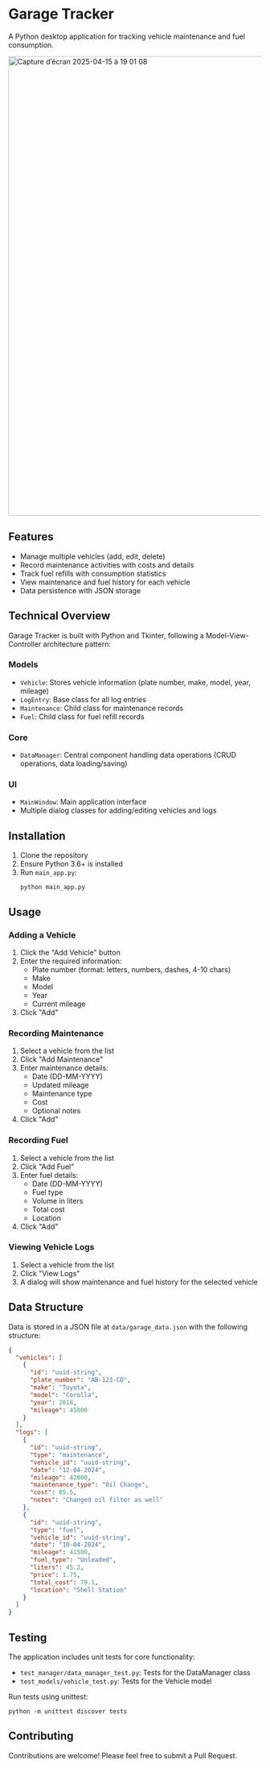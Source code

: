 # Garage Tracker

A Python desktop application for tracking vehicle maintenance and fuel consumption.


<img width="912" alt="Capture d’écran 2025-04-15 à 19 01 08" src="https://github.com/user-attachments/assets/15d6220c-d7ab-4fc2-a23a-2b894b5699bf" />


## Features

- Manage multiple vehicles (add, edit, delete)
- Record maintenance activities with costs and details
- Track fuel refills with consumption statistics
- View maintenance and fuel history for each vehicle
- Data persistence with JSON storage

## Technical Overview

Garage Tracker is built with Python and Tkinter, following a Model-View-Controller architecture pattern:

### Models

- `Vehicle`: Stores vehicle information (plate number, make, model, year, mileage)
- `LogEntry`: Base class for all log entries
- `Maintenance`: Child class for maintenance records
- `Fuel`: Child class for fuel refill records

### Core

- `DataManager`: Central component handling data operations (CRUD operations, data loading/saving)

### UI

- `MainWindow`: Main application interface
- Multiple dialog classes for adding/editing vehicles and logs

## Installation

1. Clone the repository
2. Ensure Python 3.6+ is installed
3. Run `main_app.py`:
   ```
   python main_app.py
   ```

## Usage

### Adding a Vehicle

1. Click the "Add Vehicle" button
2. Enter the required information:
   - Plate number (format: letters, numbers, dashes, 4-10 chars)
   - Make
   - Model
   - Year
   - Current mileage
3. Click "Add"

### Recording Maintenance

1. Select a vehicle from the list
2. Click "Add Maintenance"
3. Enter maintenance details:
   - Date (DD-MM-YYYY)
   - Updated mileage
   - Maintenance type
   - Cost
   - Optional notes
4. Click "Add"

### Recording Fuel

1. Select a vehicle from the list
2. Click "Add Fuel"
3. Enter fuel details:
   - Date (DD-MM-YYYY)
   - Fuel type
   - Volume in liters
   - Total cost
   - Location
4. Click "Add"

### Viewing Vehicle Logs

1. Select a vehicle from the list
2. Click "View Logs"
3. A dialog will show maintenance and fuel history for the selected vehicle

## Data Structure

Data is stored in a JSON file at `data/garage_data.json` with the following structure:

```json
{
  "vehicles": [
    {
      "id": "uuid-string",
      "plate_number": "AB-123-CD",
      "make": "Toyota",
      "model": "Corolla",
      "year": 2018,
      "mileage": 45000
    }
  ],
  "logs": [
    {
      "id": "uuid-string",
      "type": "maintenance",
      "vehicle_id": "uuid-string",
      "date": "12-04-2024",
      "mileage": 42000,
      "maintenance_type": "Oil Change",
      "cost": 85.5,
      "notes": "Changed oil filter as well"
    },
    {
      "id": "uuid-string",
      "type": "fuel",
      "vehicle_id": "uuid-string",
      "date": "10-04-2024",
      "mileage": 41500,
      "fuel_type": "Unleaded",
      "liters": 45.2,
      "price": 1.75,
      "total_cost": 79.1,
      "location": "Shell Station"
    }
  ]
}
```

## Testing

The application includes unit tests for core functionality:
- `test_manager/data_manager_test.py`: Tests for the DataManager class
- `test_models/vehicle_test.py`: Tests for the Vehicle model

Run tests using unittest:
```
python -m unittest discover tests
```

## Contributing

Contributions are welcome! Please feel free to submit a Pull Request.
